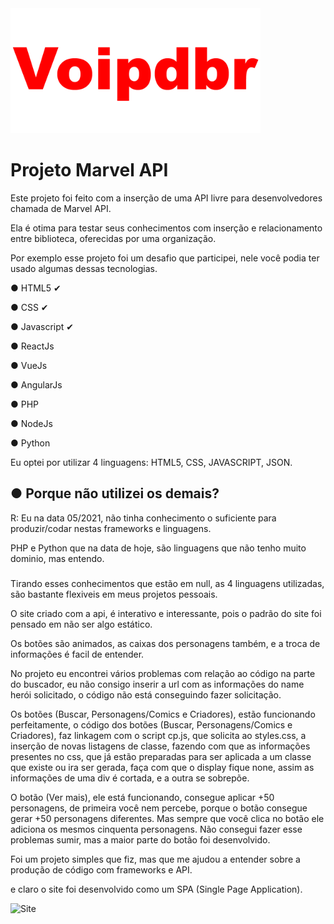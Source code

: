 <img src="https://github.com/Voipdbr/desafiomvapi/blob/main/imggifdesc/voip.gif" alt="Voipdbr"  width="400" alt="404 image"/>

<h1>Projeto Marvel API</h1>

Este projeto foi feito com a inserção de uma API livre para desenvolvedores chamada de Marvel API.

Ela é otima para testar seus conhecimentos com inserção e relacionamento entre biblioteca,
oferecidas por uma organização.

Por exemplo esse projeto foi um desafio que participei, nele você podia ter usado algumas dessas
tecnologias.
<p></p>
● HTML5 ✔
<p></p>
● CSS ✔
<p></p>
● Javascript ✔
<p></p>
● ReactJs
<p></p>
● VueJs
<p></p>
● AngularJs
<p></p>
● PHP
<p></p>
● NodeJs
<p></p>
● Python
<p></p>
<p></p>
Eu optei por utilizar 4 linguagens: HTML5, CSS, JAVASCRIPT, JSON.
<p></p>
<h2>●  Porque não utilizei os demais?</h2>
<p></p>
R: Eu na data 05/2021, não tinha conhecimento o suficiente para produzir/codar nestas frameworks e linguagens.
<p></p>
PHP e Python que na data de hoje, são linguagens que não tenho muito dominio, mas entendo.
<p></p>
<p></p>
<h3></h3>
Tirando esses conhecimentos que estão em null, as 4 linguagens utilizadas,
são bastante flexiveis em meus projetos pessoais.
<p></p>
O site criado com a api, é interativo e interessante, pois o padrão do site foi pensado em não ser 
algo estático.<p></p>
Os botões são animados, as caixas dos personagens também, e a troca de informações é facil de entender.
<p></p>
No projeto eu encontrei vários problemas com relação ao código na parte do buscador, eu não consigo
inserir a url com as informações do name herói solicitado, o código não está conseguindo fazer solicitação.
<p></p>
Os botões (Buscar, Personagens/Comics e Criadores), estão funcionando perfeitamente, o código
dos botões (Buscar, Personagens/Comics e Criadores), faz linkagem com o script cp.js,
que solicita ao styles.css, a inserção de novas listagens de classe, fazendo com que as informações presentes
no css, que já estão preparadas para ser aplicada a um classe que existe ou ira ser gerada, faça com que o 
display fique none, assim as informações de uma div é cortada, e a outra se sobrepõe.
<p></p>
O botão (Ver mais), ele está funcionando, consegue aplicar +50 personagens, de primeira você nem percebe,
porque o botão consegue gerar +50 personagens diferentes. Mas sempre que você clica no botão
ele adiciona os mesmos cinquenta personagens. Não consegui fazer esse problemas sumir, mas a maior parte do botão foi desenvolvido.
<p></p>
Foi um projeto simples que fiz, mas que me ajudou a entender sobre a produção de código com frameworks e API.
<p></p>
e claro o site foi desenvolvido como um SPA (Single Page Application).
<p></p>

<img src="https://github.com/Voipdbr/desafiomvapi/blob/main/imggifdesc/data.gif" alt="Site"  width="800" alt="404 image"/>
